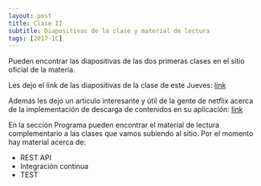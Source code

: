 ```yaml
---
layout: post
title: Clase II
subtitle: Diapositivas de la clase y material de lectura
tags: [2017-1C]
---
```


Pueden encontrar las diapositivas de las dos primeras clases en el sitio oficial de la materia.

Les dejo el link de las diapositivas de la clase de este Jueves: [link](https://docs.google.com/presentation/d/1XQkto1XUHUQdHM8y7qSowX96N2dWj-FX3MNcycldSeQ/edit?usp=sharing)

Además les dejo un articulo interesante y útil de la gente de netflix acerca de la implementación de descarga de contenidos en su aplicación: [link](https://techblog.netflix.com/2017/03/downloads-on-android.html)

En la sección Programa pueden encontrar el material de lectura complementario a las clases que vamos subiendo al sitio. Por el momento hay material acerca de:

* REST API 
* Integración continua
* TEST
